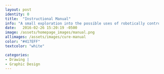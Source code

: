 ```yaml
---
layout: post
identity: 0
title:  "Instructional Manual"
info: "A small exploration into the possible uses of robotically controlled fiber wrapping techniques"
date:   2016-02-26 15:20:19 -0500
image: /assets/homepage_images/manual.png
allimages: /assets/images/cure-manual
color: "#417EFF"
textcolor: "white"

categories:
- Drawing |
- Graphic Design
---
```


